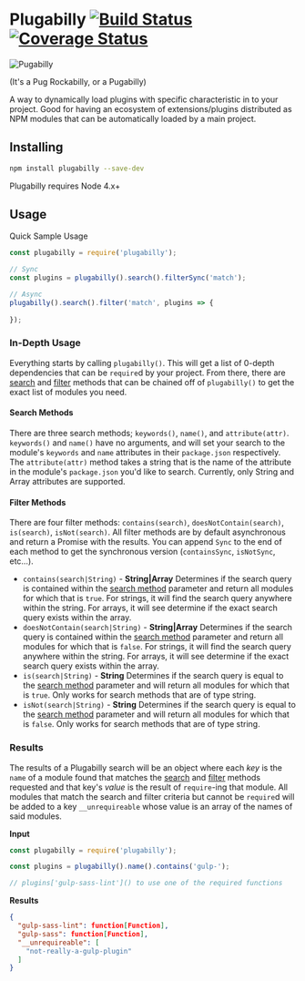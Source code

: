 # Plugabilly [![Build Status](https://travis-ci.org/Snugug/plugabilly.svg?branch=master)](https://travis-ci.org/Snugug/plugabilly) [![Coverage Status](https://coveralls.io/repos/github/Snugug/plugabilly/badge.svg?branch=master)](https://coveralls.io/github/Snugug/plugabilly?branch=master)

![Pugabilly](https://cloud.githubusercontent.com/assets/377188/12492078/7a837840-c04c-11e5-882e-1fe8fe564324.png)

(It's a Pug Rockabilly, or a Pugabilly)

A way to dynamically load plugins with specific characteristic in to your project. Good for having an ecosystem of extensions/plugins distributed as NPM modules that can be automatically loaded by a main project.

## Installing

```bash
npm install plugabilly --save-dev
```

Plugabilly requires Node 4.x+

## Usage

Quick Sample Usage

```javascript
const plugabilly = require('plugabilly');

// Sync
const plugins = plugabilly().search().filterSync('match');

// Async
plugabilly().search().filter('match', plugins => {
  
});
```

### In-Depth Usage

Everything starts by calling `plugabilly()`. This will get a list of 0-depth dependencies that can be `require`d by your project. From there, there are [search](#search-methods) and [filter](#filter-methods) methods that can be chained off of `plugabilly()` to get the exact list of modules you need.

#### Search Methods

There are three search methods; `keywords()`, `name()`, and `attribute(attr)`. `keywords()` and `name()` have no arguments, and will set your search to the module's `keywords` and `name` attributes in their `package.json` respectively. The `attribute(attr)` method takes a string that is the name of the attribute in the module's `package.json` you'd like to search. Currently, only String and Array attributes are supported.

#### Filter Methods

There are four filter methods: `contains(search)`, `doesNotContain(search)`, `is(search)`, `isNot(search)`. All filter methods are by default asynchronous and return a Promise with the results. You can append `Sync` to the end of each method to get the synchronous version (`containsSync`, `isNotSync`, etc…).

* `contains(search|String)` - **String|Array** Determines if the search query is contained within the [search method](#search-methods) parameter and return all modules for which that is `true`. For strings, it will find the search query anywhere within the string. For arrays, it will see determine if the exact search query exists within the array.
* `doesNotContain(search|String)` - **String|Array** Determines if the search query is contained within the [search method](#search-methods) parameter and return all modules for which that is `false`. For strings, it will find the search query anywhere within the string. For arrays, it will see determine if the exact search query exists within the array.
* `is(search|String)` - **String** Determines if the search query is equal to the [search method](#search-methods) parameter and will return all modules for which that is `true`. Only works for search methods that are of type string.
* `isNot(search|String)` - **String** Determines if the search query is equal to the [search method](#search-methods) parameter and will return all modules for which that is `false`. Only works for search methods that are of type string.

### Results

The results of a Plugabilly search will be an object where each *key* is the `name` of a module found that matches the [search](#search-methods) and [filter](#filter-methods) methods requested and that key's *value* is the result of `require`-ing that module. All modules that match the search and filter criteria but cannot be `require`d will be added to a key `__unrequireable` whose value is an array of the names of said modules.

**Input**

```javascript
const plugabilly = require('plugabilly');

const plugins = plugabilly().name().contains('gulp-');

// plugins['gulp-sass-lint']() to use one of the required functions
```

**Results**

```json
{
  "gulp-sass-lint": function[Function],
  "gulp-sass": function[Function],
  "__unrequireable": [
    "not-really-a-gulp-plugin"
  ]
}
```
